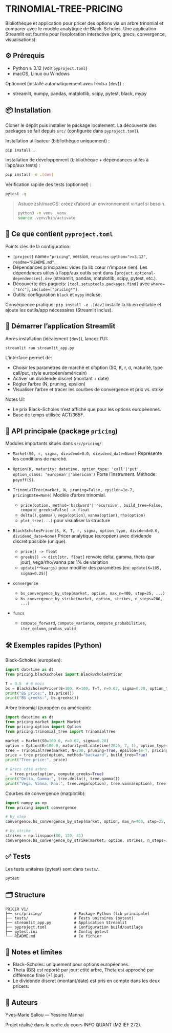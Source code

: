# TRINOMIAL-TREE-PRICING

Bibliothèque et application pour pricer des options via un arbre trinomial et comparer avec le modèle analytique de Black–Scholes. Une application Streamlit est fournie pour l’exploration interactive (prix, grecs, convergence, visualisations).

## ⚙️ Prérequis
- Python ≥ 3.12 (voir `pyproject.toml`)
- macOS, Linux ou Windows

Optionnel (installé automatiquement avec l’extra `[dev]`) :
- streamlit, numpy, pandas, matplotlib, scipy, pytest, black, mypy

## 📦 Installation

Cloner le dépôt puis installer le package localement. La découverte des packages se fait depuis `src/` (configurée dans `pyproject.toml`).

Installation utilisateur (bibliothèque uniquement) :
```bash
pip install .
```

Installation de développement (bibliothèque + dépendances utiles à l’app/aux tests) :
```bash
pip install -e .[dev]
```

Vérification rapide des tests (optionnel) :
```bash
pytest -q
```

> Astuce zsh/macOS: créez d’abord un environnement virtuel si besoin.
> ```bash
> python3 -m venv .venv
> source .venv/bin/activate
> ```

## 🧩 Ce que contient `pyproject.toml`
Points clés de la configuration:
- `[project]` name=`"pricing"`, version, `requires-python=">=3.12"`, `readme="README.md"`.
- Dépendances principales: vides (la lib cœur n’impose rien). Les dépendances utiles à l’app/aux outils sont dans `[project.optional-dependencies].dev` (streamlit, pandas, matplotlib, scipy, pytest, etc.).
- Découverte des paquets: `[tool.setuptools.packages.find]` avec `where=["src"]`, `include=["pricing*"]`.
- Outils: configuration `black` et `mypy` incluse.

Conséquence pratique: `pip install -e .[dev]` installe la lib en editable et ajoute les outils/app nécessaires (Streamlit inclus).

## 🚀 Démarrer l’application Streamlit

Après installation (idéalement `[dev]`), lancez l’UI:
```bash
streamlit run streamlit_app.py
```

L’interface permet de:
- Choisir les paramètres de marché et d’option (S0, K, r, σ, maturité, type call/put, style européen/américain)
- Activer un dividende discret (montant + date)
- Régler l’arbre (N, pruning, epsilon)
- Visualiser l’arbre et tracer les courbes de convergence et prix vs. strike

Notes UI:
- Le prix Black–Scholes n’est affiché que pour les options européennes.
- Base de temps utilisée ACT/365F.

## 🧠 API principale (package `pricing`)

Modules importants situés dans `src/pricing/`:

- `Market(S0, r, sigma, dividend=0.0, dividend_date=None)`
   Représente les conditions de marché.

- `Option(K, maturity: datetime, option_type: 'call'|'put', option_class: 'european'|'american')`
   Porte l’instrument. Méthode: `payoff(S)`.

- `TrinomialTree(market, N, pruning=False, epsilon=1e-7, pricingDate=None)`
   Modèle d’arbre trinomial.
   - `price(option, method='backward'|'recursive', build_tree=False, compute_greeks=False) -> float`
   - `delta()`, `gamma()`, `vega(option)`, `vanna(option)`, `rho(option)`
   - `plot_tree(...)` pour visualiser la structure

- `BlackScholesPricer(S, K, T, r, sigma, option_type, dividend=0.0, dividend_date=None)`
   Pricer analytique (européen) avec dividende discret possible (unique).
   - `price() -> float`
   - `greeks() -> dict[str, float]` renvoie delta, gamma, theta (par jour), vega/rho/vanna par 1% de variation
   - `update(**kwargs)` pour modifier des paramètres (ex: `update(K=105, sigma=0.25)`)

- `convergence`
   - `bs_convergence_by_step(market, option, max_n=400, step=25, ...)`
   - `bs_convergence_by_strike(market, option, strikes, n_steps=200, ...)`

- `funcs`
   - `compute_forward`, `compute_variance`, `compute_probabilities`, `iter_column`, `probas_valid`

## 🛠️ Exemples rapides (Python)

Black–Scholes (européen):
```python
import datetime as dt
from pricing.blackscholes import BlackScholesPricer

T = 0.5  # 6 mois
bs = BlackScholesPricer(S=100, K=100, T=T, r=0.02, sigma=0.20, option_type="call")
print("BS price:", bs.price())
print("BS greeks:", bs.greeks())
```

Arbre trinomial (européen ou américain):
```python
import datetime as dt
from pricing.market import Market
from pricing.option import Option
from pricing.trinomial_tree import TrinomialTree

market = Market(S0=100.0, r=0.02, sigma=0.20)
option = Option(K=100.0, maturity=dt.datetime(2025, 7, 1), option_type="call", option_class="european")
tree = TrinomialTree(market, N=200, pruning=True, epsilon=1e-7, pricingDate=dt.datetime(2025, 1, 1))
price = tree.price(option, method="backward", build_tree=True)
print("Tree price:", price)

# Grecs côté arbre
_ = tree.price(option, compute_greeks=True)
print("Delta, Gamma:", tree.delta(), tree.gamma())
print("Vega, Vanna, Rho:", tree.vega(option), tree.vanna(option), tree.rho(option))
```

Courbes de convergence (matplotlib):
```python
import numpy as np
from pricing import convergence

# by step
convergence.bs_convergence_by_step(market, option, max_n=400, step=25, pruning=True, epsilon=1e-7)

# by strike
strikes = np.linspace(80, 120, 41)
convergence.bs_convergence_by_strike(market, option, strikes, n_steps=200, pruning=True, epsilon=1e-7)
```

## ✅ Tests
Les tests unitaires (pytest) sont dans `tests/`.
```bash
pytest
```

## 🗂️ Structure
```
PRICER V1/
├── src/pricing/              # Package Python (lib principale)
├── tests/                    # Tests unitaires (pytest)
├── streamlit_app.py          # Application Streamlit
├── pyproject.toml            # Configuration build/outilage
├── pytest.ini                # Config pytest
└── README.md                 # Ce fichier
```

## 📝 Notes et limites
- Black–Scholes: uniquement pour options européennes.
- Theta (BS) est reporté par jour; côté arbre, Theta est approché par différence finie (+1 jour).
- Le dividende discret (montant/date) est pris en compte dans les deux pricers.

## 👥 Auteurs
Yves‑Marie Saliou — Yessine Mannai

Projet réalisé dans le cadre du cours INFO QUANT (M2 IEF 272).